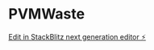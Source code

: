 # PVMWaste

[Edit in StackBlitz next generation editor ⚡️](https://stackblitz.com/~/github.com/EcoManDan/PVMWaste)